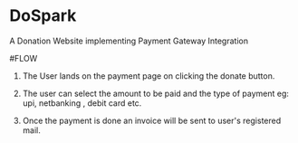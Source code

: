 # DoSpark


A Donation Website implementing Payment Gateway Integration


#FLOW

1. The User lands on the payment page on clicking the donate button.

2. The user can select the amount to be paid and the type of payment eg: upi, netbanking , debit card etc.

3. Once the payment is done an invoice will be sent to user's registered mail.
